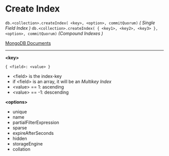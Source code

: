 # Create Index

`db.<collection>.createIndex( <key>, <option>, commitQuorum)` *( Single Field Index )*
`db.<collection>.createIndex( { <key1>, <key2>, <key3> }, <option>, commitQuorum)` *(Compound Indexes )*

[MongoDB Documents](https://www.mongodb.com/docs/manual/reference/method/db.collection.createIndex/)

---

**\<key>**

`{ <field>: <value> }`

- \<field> is the index-key
- if \<field> is an array, it will be an *Multikey Index*
- \<value> == 1: ascending
- \<value> == -1: descending

**\<options>**

- unique
- name
- partialFilterExpression
- sparse
- expireAfterSeconds
- hidden
- storageEngine
- collation
